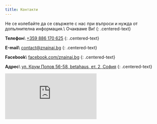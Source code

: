 ```yaml
---
title: Контакти
---
```


Не се колебайте да се свържете с нас при въпроси и нужда от допълнителна информация.\\
Очакваме Ви!
{: .centered-text}

**Телефон**\\
[+359 886 170 625](tel:359886170625)
{: .centered-text}

**Е-mail**\\
[contact@znainai.bg](mailto:contact@znainai.bg)
{: .centered-text}

**Facebook**\\
[facebook.com/znainai.bg](https://www.facebook.com/znainai.bg)
{: .centered-text}

**Адрес**\\
[ул. Крум Попов 56-58, betahaus, ет. 2, София](https://goo.gl/maps/h7qvtpUxbvK2)
{: .centered-text}

<iframe class="google-map" src="https://www.google.com/maps/embed?pb=!1m18!1m12!1m3!1d2933.106709804268!2d23.323079915466483!3d42.68028187916667!2m3!1f0!2f0!3f0!3m2!1i1024!2i768!4f13.1!3m3!1m2!1s0x40aa8507c054abb1%3A0xbfd510ad7a016edf!2sbetahaus+%7C+sofia+-+coworking+space!5e0!3m2!1sbg!2sbg!4v1499871786515" frameborder="0" allowfullscreen></iframe>
